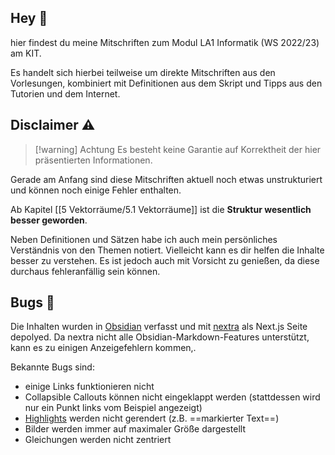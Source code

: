 ## Hey 👋

hier findest du meine Mitschriften zum Modul LA1 Informatik (WS 2022/23) am KIT.

Es handelt sich hierbei teilweise um direkte Mitschriften aus den Vorlesungen, kombiniert mit Definitionen aus dem Skript und Tipps aus den Tutorien und dem Internet.

## Disclaimer ⚠️

> [!warning] Achtung
> Es besteht keine Garantie auf Korrektheit der hier präsentierten Informationen.

Gerade am Anfang sind diese Mitschriften aktuell noch etwas unstrukturiert und können noch einige Fehler enthalten.

Ab Kapitel [[5 Vektorräume/5.1 Vektorräume]] ist die **Struktur wesentlich besser geworden**.

Neben Definitionen und Sätzen habe ich auch mein persönliches Verständnis von den Themen notiert. Vielleicht kann es dir helfen die Inhalte besser zu verstehen. Es ist jedoch auch mit Vorsicht zu genießen, da diese durchaus fehleranfällig sein können.

## Bugs 🐞

Die Inhalten wurden in [Obsidian](https://obsidian.md/) verfasst und mit [nextra](https://nextra.site/) als Next.js Seite depolyed.
Da nextra nicht alle Obsidian-Markdown-Features unterstützt, kann es zu einigen Anzeigefehlern kommen,.

Bekannte Bugs sind:
- einige Links funktionieren nicht
- Collapsible Callouts können nicht eingeklappt werden (stattdessen wird nur ein Punkt links vom Beispiel angezeigt)
- [Highlights](https://help.obsidian.md/How+to/Format+your+notes#Highlighting) werden nicht gerendert (z.B. ==markierter Text==)
- Bilder werden immer auf maximaler Größe dargestellt
- Gleichungen werden nicht zentriert
